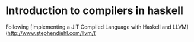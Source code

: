 # Introduction to compilers in haskell
Following [Implementing a JIT Compiled Language with Haskell and LLVM](http://www.stephendiehl.com/llvm/(